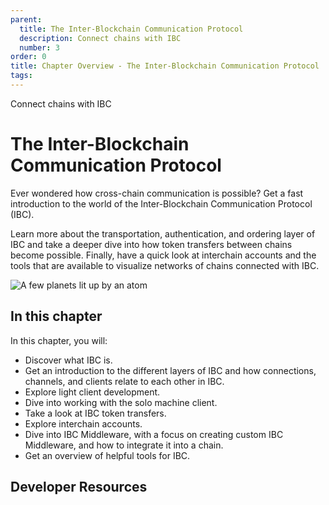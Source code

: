 ```yaml
---
parent:
  title: The Inter-Blockchain Communication Protocol
  description: Connect chains with IBC
  number: 3
order: 0
title: Chapter Overview - The Inter-Blockchain Communication Protocol
tags:
---
```


<div class="tm-overline tm-rf-1 tm-lh-title tm-medium tm-muted">Connect chains with IBC</div>
<h1 class="mt-4 mb-6">The Inter-Blockchain Communication Protocol</h1>

Ever wondered how cross-chain communication is possible? Get a fast introduction to the world of the Inter-Blockchain Communication Protocol (IBC).

Learn more about the transportation, authentication, and ordering layer of IBC and take a deeper dive into how token transfers between chains become possible. Finally, have a quick look at interchain accounts and the tools that are available to visualize networks of chains connected with IBC.

![A few planets lit up by an atom](/ida_dev_portal_lp_hero-04-b.png)

## In this chapter

<HighlightBox type="learning">

In this chapter, you will:

* Discover what IBC is.
* Get an introduction to the different layers of IBC and how connections, channels, and clients relate to each other in IBC.
* Explore light client development.
* Dive into working with the solo machine client.
* Take a look at IBC token transfers.
* Explore interchain accounts.
* Dive into IBC Middleware, with a focus on creating custom IBC Middleware, and how to integrate it into a chain.
* Get an overview of helpful tools for IBC.

</HighlightBox>

<card-module/>

<!--## Next up

This chapter is all about the IBC protocol. Begin your cross-chain journey with an [introduction to IBC](./1-what-is-ibc.md).-->

## Developer Resources

<div v-for="resource in $themeConfig.resources">
  <Resource
    :title="resource.title"
    :description="resource.description"
    :links="resource.links"
    :image="resource.image"
    :large="true"
  />
  <br/>
</div>
